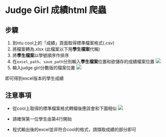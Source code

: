 # Judge Girl 成績html 爬蟲

## 步驟
1. 到ntu cool上的「成績」頁面取得標準檔案格式(.csv)
1. 將檔案轉為.xlsx (此檔案以下用**學生檔案**代稱)
1. 將**學生檔案**以學號順序作排序
1. 在`excel_path`、`save_path`分別輸入**學生檔案**位置和欲儲存的成績檔案位置
    ![](https://i.imgur.com/F0OYYlO.png)
1. 輸入judge girl分數版的檔案位置
    ![](https://i.imgur.com/K4spuWz.png)

即可得到excel版本的學生成績

## 注意事項
* 從cool上取得的標準檔案格式轉檔後應該會和下圖相似
![](https://i.imgur.com/mevEqIX.png)

* 請確保第一位學生由第4行開始
* 程式輸出後的excel並非符合cool的格式，請擷取成績的部分即可